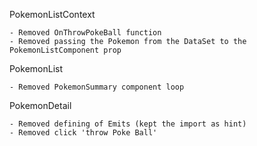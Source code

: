 PokemonListContext

    - Removed OnThrowPokeBall function
    - Removed passing the Pokemon from the DataSet to the PokemonListComponent prop

PokemonList

    - Removed PokemonSummary component loop

PokemonDetail

    - Removed defining of Emits (kept the import as hint)
    - Removed click 'throw Poke Ball'
